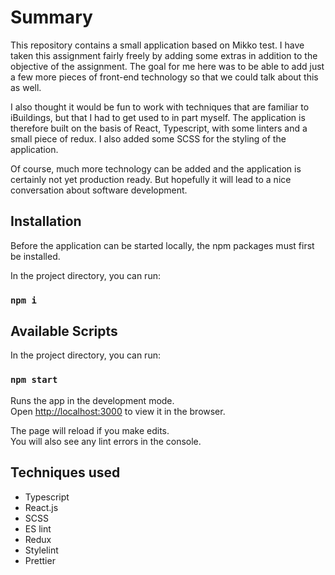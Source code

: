 # Summary

This repository contains a small application based on Mikko test. I have taken this assignment fairly freely by adding some extras in addition to the objective of the assignment. The goal for me here was to be able to add just a few more pieces of front-end technology so that we could talk about this as well.

I also thought it would be fun to work with techniques that are familiar to iBuildings, but that I had to get used to in part myself. The application is therefore built on the basis of React, Typescript, with some linters and a small piece of redux. I also added some SCSS for the styling of the application.

Of course, much more technology can be added and the application is certainly not yet production ready. But hopefully it will lead to a nice conversation about software development.

## Installation

Before the application can be started locally, the npm packages must first be installed.

In the project directory, you can run:

### `npm i`

## Available Scripts

In the project directory, you can run:

### `npm start`

Runs the app in the development mode.\
Open [http://localhost:3000](http://localhost:3000) to view it in the browser.

The page will reload if you make edits.\
You will also see any lint errors in the console.

## Techniques used

- Typescript
- React.js
- SCSS
- ES lint
- Redux
- Stylelint
- Prettier

